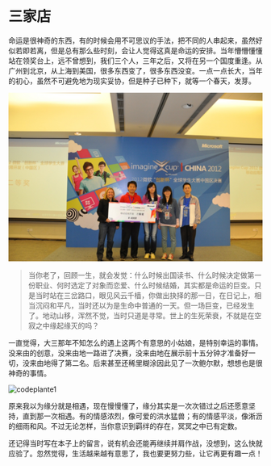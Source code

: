 # 三家店

命运是很神奇的东西，有的时候会用不可思议的手法，把不同的人串起来，虽然好似若即若离，但是总有那么些时刻，会让人觉得这真是命运的安排。当年懵懵懂懂站在领奖台上，远不曾想到，我们三个人，三年之后，又将在另一个国度重逢。从广州到北京，从上海到美国，很多东西变了，很多东西没变。一点一点长大，当年的初心，虽然不可避免地为现实妥协，但是种子已种下，就等一个春天，发芽。

![codeplanet](./_resources/codeplanet.jpg)

> 当你老了，回顾一生，就会发觉：什么时候出国读书、什么时候决定做第一份职业、何时选定了对象而恋爱、什么时候结婚，其实都是命运的巨变。只是当时站在三岔路口，眼见风云千樯，你做出抉择的那一日，在日记上，相当沉闷和平凡，当时还以为是生命中普通的一天。但一场巨变，已经发生了。地动山移，浑然不觉，当时只道是寻常。世上的生死荣衰，不就是在空寂之中缘起缘灭的吗？

一直觉得，大三那年不知怎么的遇上这两个有意思的小姑娘，是特别幸运的事情。没来由的创意，没来由地一路进了决赛，没来由地在展示前十五分钟才准备好一切，没来由地得了第二名。后来甚至还稀里糊涂因此见了一次鲍尔默，想想也是很神奇的事情。

![codeplante1](./_resources/codeplante1.jpg)

原来我以为缘分就是相遇，现在慢慢懂了，缘分其实是一次次错过之后还愿意坚持，直到那一次相遇。有的情感浓烈，像可爱的洪水猛兽；有的情感平淡，像淅沥的细雨和风。不过无论怎样，当你意识到羁绊的存在，冥冥之中已有定数。

还记得当时写在本子上的留言，说有机会还能再继续并肩作战，没想到，这么快就应验了。忽然觉得，生活越来越有意思了，我也要更努力些，让它再更有趣一点！
